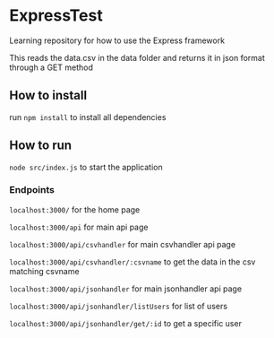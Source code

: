 # ExpressTest

Learning repository for how to use the Express framework

This reads the data.csv in the data folder and returns it in json format through a GET method

## How to install

run `npm install` to install all dependencies

## How to run

`node src/index.js` to start the application

### Endpoints

`localhost:3000/` for the home page

`localhost:3000/api` for main api page

`localhost:3000/api/csvhandler` for main csvhandler api page

`localhost:3000/api/csvhandler/:csvname` to get the data in the csv matching csvname

`localhost:3000/api/jsonhandler` for main jsonhandler api page

`localhost:3000/api/jsonhandler/listUsers` for list of users

`localhost:3000/api/jsonhandler/get/:id` to get a specific user
